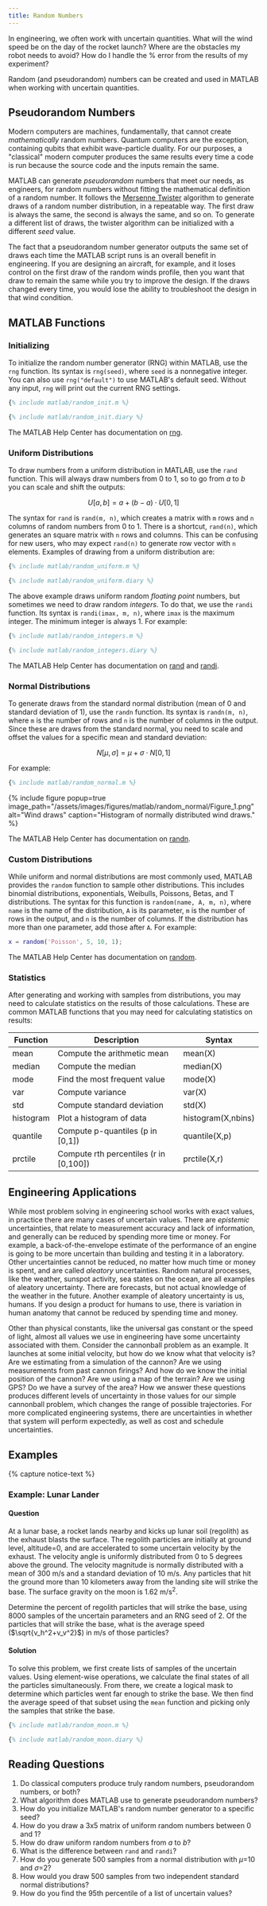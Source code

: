 ```yaml
---
title: Random Numbers
---
```


In engineering, we often work with uncertain quantities.
What will the wind speed be on the day of the rocket launch?
Where are the obstacles my robot needs to avoid?
How do I handle the % error from the results of my experiment?

Random (and pseudorandom) numbers can be created and used in MATLAB when working with uncertain quantities.

## Pseudorandom Numbers

Modern computers are machines, fundamentally, that cannot create *mathematically* random numbers.
Quantum computers are the exception, containing qubits that exhibit wave-particle duality.
For our purposes, a "classical" modern computer produces the same results every time a code is run because the source code and the inputs remain the same.

MATLAB can generate *pseudorandom* numbers that meet our needs, as engineers, for random numbers without fitting the mathematical definition of a random number.
It follows the [Mersenne Twister](https://blogs.mathworks.com/cleve/2015/04/17/random-number-generator-mersenne-twister/#4785d541-7c1d-4a09-be7d-067b628acf19) algorithm to generate draws of a random number distribution, in a repeatable way.
The first draw is always the same, the second is always the same, and so on.
To generate a different list of draws, the twister algorithm can be initialized with a different *seed* value.

The fact that a pseudorandom number generator outputs the same set of draws each time the MATLAB script runs is an overall benefit in engineering.
If you are designing an aircraft, for example, and it loses control on the first draw of the random winds profile, then you want that draw to remain the same while you try to improve the design.
If the draws changed every time, you would lose the ability to troubleshoot the design in that wind condition.

## MATLAB Functions

### Initializing

To initialize the random number generator (RNG) within MATLAB, use the `rng` function.
Its syntax is `rng(seed)`, where `seed` is a nonnegative integer.
You can also use `rng("default")` to use MATLAB's default seed.
Without any input, `rng` will print out the current RNG settings.

```matlab
{% include matlab/random_init.m %}
```

```matlab
{% include matlab/random_init.diary %}
```

The MATLAB Help Center has documentation on 
[rng](https://www.mathworks.com/help/matlab/ref/rng.html).

### Uniform Distributions

To draw numbers from a uniform distribution in MATLAB, use the `rand` function.
This will always draw numbers from 0 to 1, so to go from $a$ to $b$ you can scale and shift the outputs:

$$ U[a, b] = a + (b - a) \cdot U[0, 1] $$

The syntax for `rand` is `rand(m, n)`, which creates a matrix with `m` rows and `n` columns of random numbers from 0 to 1.
There is a shortcut, `rand(n)`, which generates an square matrix with `n` rows and columns.
This can be confusing for new users, who may expect `rand(n)` to generate row vector with `n` elements.
Examples of drawing from a uniform distribution are:

```matlab
{% include matlab/random_uniform.m %}
```

```matlab
{% include matlab/random_uniform.diary %}
```

The above example draws uniform random *floating point* numbers, but sometimes we need to draw random *integers*.
To do that, we use the `randi` function.
Its syntax is `randi(imax, m, n)`, where `imax` is the maximum integer.
The minimum integer is always 1.
For example:

```matlab
{% include matlab/random_integers.m %}
```

```matlab
{% include matlab/random_integers.diary %}
```

The MATLAB Help Center has documentation on 
[rand](https://www.mathworks.com/help/matlab/ref/double.rand.html) and
[randi](https://www.mathworks.com/help/matlab/ref/double.randi.html).

### Normal Distributions

To generate draws from the standard normal distribution (mean of 0 and standard deviation of 1), use the `randn` function.
Its syntax is `randn(m, n)`, where `m` is the number of rows and `n` is the number of columns in the output.
Since these are draws from the standard normal, you need to scale and offset the values for a specific mean and standard deviation:

$$ N[\mu, \sigma] = \mu + \sigma \cdot N[0, 1] $$

For example:

```matlab
{% include matlab/random_normal.m %}
```

{% include figure popup=true image_path="/assets/images/figures/matlab/random_normal/Figure_1.png" alt="Wind draws" caption="Histogram of normally distributed wind draws." %}

The MATLAB Help Center has documentation on
[randn](https://www.mathworks.com/help/matlab/ref/double.randn.html).

### Custom Distributions

While uniform and normal distributions are most commonly used, MATLAB provides the `random` function to sample other distributions.
This includes binomial distributions, exponentials, Weibulls, Poissons, Betas, and T distributions.
The syntax for this function is `random(name, A, m, n)`, where `name` is the name of the distribution, `A` is its parameter, `m` is the number of rows in the output, and `n` is the number of columns.
If the distribution has more than one parameter, add those after `A`.
For example:

```matlab
x = random('Poisson', 5, 10, 1);
```

The MATLAB Help Center has documentation on
[random](https://www.mathworks.com/help/stats/prob.normaldistribution.random.html).

### Statistics

After generating and working with samples from distributions, you may need to calculate statistics on the results of those calculations.
These are common MATLAB functions that you may need for calculating statistics on results:

| Function   | Description                                        | Syntax                                    |
|------------|----------------------------------------------------|-------------------------------------------|
| mean       | Compute the arithmetic mean                        | mean(X)                                   |
| median     | Compute the median                                 | median(X)                                 |
| mode       | Find the most frequent value                       | mode(X)                                   |
| var        | Compute variance                                   | var(X)                                    |
| std        | Compute standard deviation                         | std(X)                                    |
| histogram  | Plot a histogram of data                           | histogram(X,nbins)                        |
| quantile   | Compute p-quantiles (p in [0,1])                   | quantile(X,p)                             |
| prctile    | Compute rth percentiles (r in [0,100])             | prctile(X,r)                              |

## Engineering Applications

While most problem solving in engineering school works with exact values, in practice there are many cases of uncertain values.
There are *epistemic* uncertainties, that relate to measurement accuracy and lack of information, and generally can be reduced by spending more time or money.
For example, a back-of-the-envelope estimate of the performance of an engine is going to be more uncertain than building and testing it in a laboratory.
Other uncertainties cannot be reduced, no matter how much time or money is spent, and are called *aleatory* uncertainties.
Random natural processes, like the weather, sunspot activity, sea states on the ocean, are all examples of aleatory uncertainty.
There are forecasts, but not actual knowledge of the weather in the future.
Another example of aleatory uncertainty is us, humans.
If you design a product for humans to use, there is variation in human anatomy that cannot be reduced by spending time and money.

Other than physical constants, like the universal gas constant or the speed of light, almost all values we use in engineering have some uncertainty associated with them.
Consider the cannonball problem as an example.
It launches at some initial velocity, but how do we know what that velocity is?
Are we estimating from a simulation of the cannon?
Are we using measurements from past cannon firings?
And how do we know the initial position of the cannon?
Are we using a map of the terrain?
Are we using GPS?
Do we have a survey of the area?
How we answer these questions produces different levels of uncertainty in those values for our simple cannonball problem,
which changes the range of possible trajectories.
For more complicated engineering systems, there are uncertainties in whether that system will perform expectedly, as well as cost and schedule uncertainties.

## Examples

{% capture notice-text %}
### Example: Lunar Lander
#### Question
At a lunar base, a rocket lands nearby and kicks up lunar soil (regolith) as the exhaust blasts the surface.
The regolith particles are initially at ground level, altitude=0, and are accelerated to some uncertain velocity by the exhaust.
The velocity angle is uniformly distributed from 0 to 5 degrees above the ground.
The velocity magnitude is normally distributed with a mean of 300 m/s and a standard deviation of 10 m/s.
Any particles that hit the ground more than 10 kilometers away from the landing site will strike the base.
The surface gravity on the moon is 1.62 m/s<sup>2</sup>.

Determine the percent of regolith particles that will strike the base, using 8000 samples of the uncertain parameters and an RNG seed of 2.
Of the particles that will strike the base, what is the average speed ($\sqrt{v_h^2+v_v^2}$) in m/s of those particles?

#### Solution
To solve this problem, we first create lists of samples of the uncertain values.
Using element-wise operations, we calculate the final states of all the particles simultaneously.
From there, we create a logical mask to determine which particles went far enough to strike the base.
We then find the average speed of that subset using the `mean` function and picking only the samples that strike the base.

```matlab
{% include matlab/random_moon.m %}
```
```matlab
{% include matlab/random_moon.diary %}
```

## Reading Questions

1. Do classical computers produce truly random numbers, pseudorandom numbers, or both?
1. What algorithm does MATLAB use to generate pseudorandom numbers?
1. How do you initialize MATLAB's random number generator to a specific seed?
1. How do you draw a 3x5 matrix of uniform random numbers between 0 and 1?
1. How do draw uniform random numbers from $a$ to $b$?
1. What is the difference between `rand` and `randi`?
1. How do you generate 500 samples from a normal distribution with $\mu$=10 and $\sigma$=2?
1. How would you draw 500 samples from two independent standard normal distributions?
1. How do you find the 95th percentile of a list of uncertain values?
